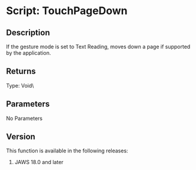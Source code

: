 # Script: TouchPageDown

## Description

If the gesture mode is set to Text Reading, moves down a page if
supported by the application.

## Returns

Type: Void\

## Parameters

No Parameters

## Version

This function is available in the following releases:

1.  JAWS 18.0 and later
